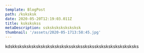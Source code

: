```yaml
---
template: BlogPost
path: /ksksksk
date: 2020-05-20T12:19:03.011Z
title: kskskskss
metaDescription: ssksksksksksksksk
thumbnail: '/assets/2020-05-1713:58:45.jpg'
---
```

kdskkskskskskskskskskskskskssksksskskssksksksksksksksksks
